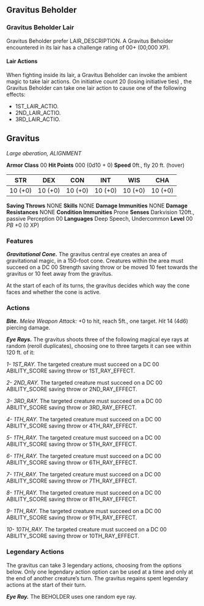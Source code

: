 ## Gravitus Beholder

### Gravitus Beholder Lair
Gravitus Beholder prefer LAIR_DESCRIPTION. A Gravitus Beholder encountered in its lair has a challenge rating of 00+ (00,000 XP).

#### Lair Actions
When fighting inside its lair, a Gravitus Beholder can invoke the ambient magic to take lair actions. On initiative count 20 (losing initiative ties) , the Gravitus Beholder can take one lair action to cause one of the following effects:
- 1ST_LAIR_ACTIO.
- 2ND_LAIR_ACTIO.
- 3RD_LAIR_ACTIO.

## Gravitus
*Large aberation, ALIGNMENT*

**Armor Class** 00
**Hit Points** 000 (0d10 + 0)
**Speed** 0ft., fly 20 ft. (hover)

|   STR   |   DEX   |   CON   |   INT   |   WIS   |   CHA   |
|:-------:|:-------:|:-------:|:-------:|:-------:|:-------:|
| 10 (+0) | 10 (+0) | 10 (+0) | 10 (+0) | 10 (+0) | 10 (+0) |

**Saving Throws** NONE
**Skills** NONE
**Damage Immunities** NONE
**Damage Resistances** NONE
**Condition Immunities** Prone
**Senses** Darkvision 120ft., passive Perception 00
**Languages** Deep Speech, Undercommon
**Level** 00 *PB* +0 (0 XP)

### Features
***Gravitational Cone.*** The gravitus central eye creates an area of gravitational magic, in a 150-foot cone. Creatures within the area must succeed on a DC 00 Strength saving throw or be moved 10 feet towards the gravitus or 10 feet away from the gravitus.

At the start of each of its turns, the gravitus decides which way the cone faces and whether the cone is active.

### Actions
***Bite.*** *Melee Weapon Attack:* +0 to hit, reach 5ft., one target. *Hit* 14 (4d6) piercing damage. 

***Eye Rays.*** The gravitus shoots three of the following magical eye rays at random (reroll duplicates), choosing one to three targets it can see within 120 ft. of it:

*1- 1ST_RAY.* The targeted creature must succeed on a DC 00 ABILITY_SCORE saving throw or 1ST_RAY_EFFECT.

*2- 2ND_RAY.* The targeted creature must succeed on a DC 00 ABILITY_SCORE saving throw or 2ND_RAY_EFFECT.

*3- 3RD_RAY.* The targeted creature must succeed on a DC 00 ABILITY_SCORE saving throw or 3RD_RAY_EFFECT.

*4- 1TH_RAY.* The targeted creature must succeed on a DC 00 ABILITY_SCORE saving throw or 4TH_RAY_EFFECT.

*5- 1TH_RAY.* The targeted creature must succeed on a DC 00 ABILITY_SCORE saving throw or 5TH_RAY_EFFECT.

*6- 1TH_RAY.* The targeted creature must succeed on a DC 00 ABILITY_SCORE saving throw or 6TH_RAY_EFFECT.

*7- 1TH_RAY.* The targeted creature must succeed on a DC 00 ABILITY_SCORE saving throw or 7TH_RAY_EFFECT.

*8- 1TH_RAY.* The targeted creature must succeed on a DC 00 ABILITY_SCORE saving throw or 8TH_RAY_EFFECT.

*9- 1TH_RAY.* The targeted creature must succeed on a DC 00 ABILITY_SCORE saving throw or 9TH_RAY_EFFECT.

*10- 10TH_RAY.* The targeted creature must succeed on a DC 00 ABILITY_SCORE saving throw or 10TH_RAY_EFFECT.

### Legendary Actions
The gravitus can take 3 legendary actions, choosing from the options below. Only one legendary action option can be used at a time and only at the end of another creature’s turn. The gravitus regains spent legendary actions at the start of their turn.

***Eye Ray.*** The BEHOLDER uses one random eye ray.
